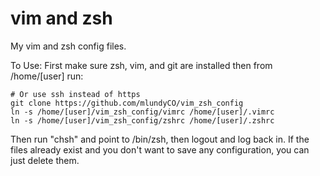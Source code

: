 vim and zsh
===========

My vim and zsh config files.

To Use: 
First make sure zsh, vim, and git are installed then from /home/[user] run:

    # Or use ssh instead of https
    git clone https://github.com/mlundyCO/vim_zsh_config
    ln -s /home/[user]/vim_zsh_config/vimrc /home/[user]/.vimrc
    ln -s /home/[user]/vim_zsh_config/zshrc /home/[user]/.zshrc

Then run "chsh" and point to /bin/zsh, then logout and log back in.
If the files already exist and you don't want to save any configuration, you can just delete them.
